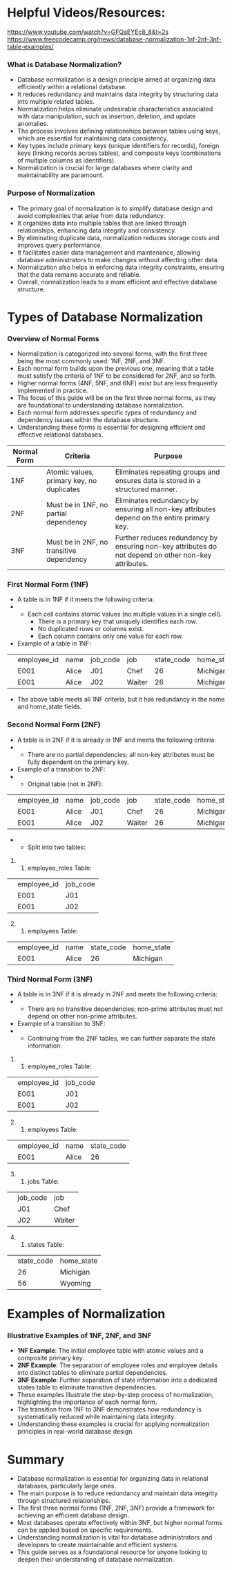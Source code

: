 # Helpful Videos/Resources:

https://www.youtube.com/watch?v=GFQaEYEc8_8&t=2s
https://www.freecodecamp.org/news/database-normalization-1nf-2nf-3nf-table-examples/

### What is Database Normalization?

- Database normalization is a design principle aimed at organizing data efficiently within a relational database.
- It reduces redundancy and maintains data integrity by structuring data into multiple related tables.
- Normalization helps eliminate undesirable characteristics associated with data manipulation, such as insertion, deletion, and update anomalies.
- The process involves defining relationships between tables using keys, which are essential for maintaining data consistency.
- Key types include primary keys (unique identifiers for records), foreign keys (linking records across tables), and composite keys (combinations of multiple columns as identifiers).
- Normalization is crucial for large databases where clarity and maintainability are paramount.

### Purpose of Normalization

- The primary goal of normalization is to simplify database design and avoid complexities that arise from data redundancy.
- It organizes data into multiple tables that are linked through relationships, enhancing data integrity and consistency.
- By eliminating duplicate data, normalization reduces storage costs and improves query performance.
- It facilitates easier data management and maintenance, allowing database administrators to make changes without affecting other data.
- Normalization also helps in enforcing data integrity constraints, ensuring that the data remains accurate and reliable.
- Overall, normalization leads to a more efficient and effective database structure.

# Types of Database Normalization

### Overview of Normal Forms

- Normalization is categorized into several forms, with the first three being the most commonly used: 1NF, 2NF, and 3NF.
- Each normal form builds upon the previous one, meaning that a table must satisfy the criteria of 1NF to be considered for 2NF, and so forth.
- Higher normal forms (4NF, 5NF, and 6NF) exist but are less frequently implemented in practice.
- The focus of this guide will be on the first three normal forms, as they are foundational to understanding database normalization.
- Each normal form addresses specific types of redundancy and dependency issues within the database structure.
- Understanding these forms is essential for designing efficient and effective relational databases.

| Normal Form | Criteria                                  | Purpose                                                                                              |
| ----------- | ----------------------------------------- | ---------------------------------------------------------------------------------------------------- |
| 1NF         | Atomic values, primary key, no duplicates | Eliminates repeating groups and ensures data is stored in a structured manner.                       |
| 2NF         | Must be in 1NF, no partial dependency     | Eliminates redundancy by ensuring all non-key attributes depend on the entire primary key.           |
| 3NF         | Must be in 2NF, no transitive dependency  | Further reduces redundancy by ensuring non-key attributes do not depend on other non-key attributes. |

### First Normal Form (1NF)

- A table is in 1NF if it meets the following criteria:
- - Each cell contains atomic values (no multiple values in a single cell).
    - There is a primary key that uniquely identifies each row.
    - No duplicated rows or columns exist.
    - Each column contains only one value for each row.
- Example of a table in 1NF:

|   |   |   |   |   |   |   |
|---|---|---|---|---|---|---|
||employee_id|name|job_code|job|state_code|home_state|
||E001|Alice|J01|Chef|26|Michigan|
||E001|Alice|J02|Waiter|26|Michigan|

- The above table meets all 1NF criteria, but it has redundancy in the name and home_state fields.

### Second Normal Form (2NF)

- A table is in 2NF if it is already in 1NF and meets the following criteria:
- - There are no partial dependencies; all non-key attributes must be fully dependent on the primary key.
- Example of a transition to 2NF:
- - Original table (not in 2NF):

|   |   |   |   |   |   |   |
|---|---|---|---|---|---|---|
||employee_id|name|job_code|job|state_code|home_state|
||E001|Alice|J01|Chef|26|Michigan|
||E001|Alice|J02|Waiter|26|Michigan|

- - Split into two tables:

1. 1. employee_roles Table:

|   |   |   |
|---|---|---|
||employee_id|job_code|
||E001|J01|
||E001|J02|

2. 1. employees Table:

|   |   |   |   |   |
|---|---|---|---|---|
||employee_id|name|state_code|home_state|
||E001|Alice|26|Michigan|

### Third Normal Form (3NF)

- A table is in 3NF if it is already in 2NF and meets the following criteria:
- - There are no transitive dependencies; non-prime attributes must not depend on other non-prime attributes.
- Example of a transition to 3NF:
- - Continuing from the 2NF tables, we can further separate the state information:

1. 1. employee_roles Table:

|   |   |   |
|---|---|---|
||employee_id|job_code|
||E001|J01|
||E001|J02|

2. 1. employees Table:

|   |   |   |   |
|---|---|---|---|
||employee_id|name|state_code|
||E001|Alice|26|

3. 1. jobs Table:

|   |   |   |
|---|---|---|
||job_code|job|
||J01|Chef|
||J02|Waiter|

4. 1. states Table:

|   |   |   |
|---|---|---|
||state_code|home_state|
||26|Michigan|
||56|Wyoming|

# Examples of Normalization

### Illustrative Examples of 1NF, 2NF, and 3NF

- ****1NF Example****: The initial employee table with atomic values and a composite primary key.
- ****2NF Example****: The separation of employee roles and employee details into distinct tables to eliminate partial dependencies.
- ****3NF Example****: Further separation of state information into a dedicated states table to eliminate transitive dependencies.
- These examples illustrate the step-by-step process of normalization, highlighting the importance of each normal form.
- The transition from 1NF to 3NF demonstrates how redundancy is systematically reduced while maintaining data integrity.
- Understanding these examples is crucial for applying normalization principles in real-world database design.

# Summary

- Database normalization is essential for organizing data in relational databases, particularly large ones.
- The main purpose is to reduce redundancy and maintain data integrity through structured relationships.
- The first three normal forms (1NF, 2NF, 3NF) provide a framework for achieving an efficient database design.
- Most databases operate effectively within 3NF, but higher normal forms can be applied based on specific requirements.
- Understanding normalization is vital for database administrators and developers to create maintainable and efficient systems.
- This guide serves as a foundational resource for anyone looking to deepen their understanding of database normalization.